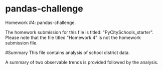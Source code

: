 # pandas-challenge
Homework #4: pandas-challenge.

The homework submission for this file is titled: "PyCitySchools_starter". Please note that the file titled "Homework 4" is not the homework submission file.

#Summary
This file contains analysis of school district data. 

A summary of two observable trends is provided followed by the analysis.



